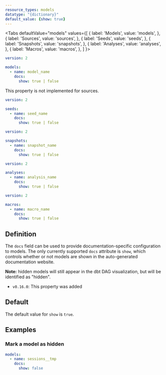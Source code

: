 ```yaml
---
resource_types: models
datatype: "{dictionary}"
default_value: {show: true}
---
```


<Tabs
  defaultValue="models"
  values={[
    { label: 'Models', value: 'models', },
    { label: 'Sources', value: 'sources', },
    { label: 'Seeds', value: 'seeds', },
    { label: 'Snapshots', value: 'snapshots', },
    { label: 'Analyses', value: 'analyses', },
    { label: 'Macros', value: 'macros', },
  ]
}>
<TabItem value="models">

<File name='models/schema.yml'>

```yml
version: 2

models:
  - name: model_name
    docs:
      show: true | false

```

</File>

</TabItem>

<TabItem value="sources">

This property is not implemented for sources.

</TabItem>

<TabItem value="seeds">

<File name='seeds/schema.yml'>

```yml
version: 2

seeds:
  - name: seed_name
    docs:
      show: true | false

```

</File>

</TabItem>

<TabItem value="snapshots">

<File name='snapshots/schema.yml'>

```yml
version: 2

snapshots:
  - name: snapshot_name
    docs:
      show: true | false

```

</File>

</TabItem>

<TabItem value="analyses">

<File name='analysis/schema.yml'>

```yml
version: 2

analyses:
  - name: analysis_name
    docs:
      show: true | false
```

</File>

</TabItem>

<TabItem value="macros">

<!----
To-do: check this
--->

<File name='macros/schema.yml'>

```yml
version: 2

macros:
  - name: macro_name
    docs:
      show: true | false

```

</File>

</TabItem>

</Tabs>

## Definition
The `docs` field can be used to provide documentation-specific configuration to <Term id="model">models</Term>. The only currently supported `docs` attribute is `show`, which controls whether or not models are shown in the auto-generated documentation website.

**Note:** hidden models will still appear in the dbt DAG visualization, but will be identified as "hidden".

<Changelog>

* `v0.16.0`: This property was added

</Changelog>

## Default
The default value for `show` is `true`.

## Examples
### Mark a model as hidden

```yml
models:
  - name: sessions__tmp
    docs:
      show: false
```
